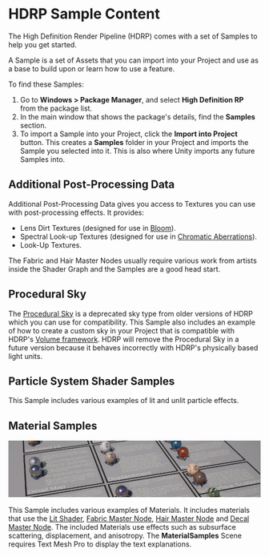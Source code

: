 # HDRP Sample Content

The High Definition Render Pipeline (HDRP) comes with a set of Samples to help you get started.

A Sample is a set of Assets that you can import into your Project and use as a base to build upon or learn how to use a feature.

To find these Samples:

1. Go to **Windows > Package Manager**, and select **High Definition RP** from the package list.
2. In the main window that shows the package's details, find the **Samples** section.
3. To import a Sample into your Project, click the **Import into Project** button. This creates a **Samples** folder in your Project and imports the Sample you selected into it. This is also where Unity imports any future Samples into.

## Additional Post-Processing Data

Additional Post-Processing Data gives you access to Textures you can use with post-processing effects. It provides:

- Lens Dirt Textures (designed for use in [Bloom](Post-Processing-Bloom.html)).
- Spectral Look-up Textures (designed for use in [Chromatic Aberrations](Post-Processing-Chromatic-Aberration.html)).
- Look-Up Textures.

The Fabric and Hair Master Nodes usually require various work from artists inside the Shader Graph and the Samples are a good head start.

## Procedural Sky

The [Procedural Sky](Override-Procedural-Sky.html) is a deprecated sky type from older versions of HDRP which you can use for compatibility. This Sample also includes an example of how to create a custom sky in your Project that is compatible with HDRP's [Volume framework](Volumes.html). HDRP will remove the Procedural Sky in a future version because it behaves incorrectly with HDRP's physically based light units.

## Particle System Shader Samples

This Sample includes various examples of lit and unlit particle effects.

## Material Samples

![Material Samples](Images/MaterialSamples.png)

This Sample includes various examples of Materials. It includes materials that use the [Lit Shader](Lit-Shader.html), [Fabric Master Node](Master-Node-Fabric.html), [Hair Master Node](Master-Node-Hair.html) and [Decal Master Node](Master-Node-Decal.html). The included Materials use effects such as subsurface scattering, displacement, and anisotropy. The **MaterialSamples** Scene requires Text Mesh Pro to display the text explanations.
